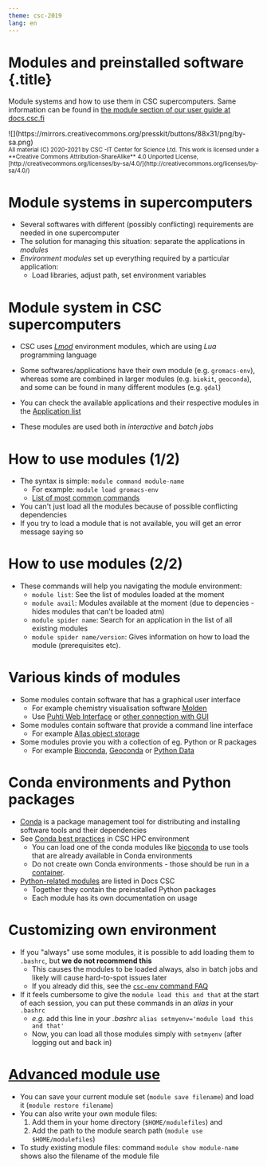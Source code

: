 ```yaml
---
theme: csc-2019
lang: en
---
```


# Modules and preinstalled software {.title}

Module systems and how to use them in CSC supercomputers.
Same information can be found in [the module section of our user guide at docs.csc.fi](https://docs.csc.fi/computing/modules/)

<div class="column">
![](https://mirrors.creativecommons.org/presskit/buttons/88x31/png/by-sa.png)
</div>
<div class="column">
<small>
All material (C) 2020-2021 by CSC -IT Center for Science Ltd.
This work is licensed under a **Creative Commons Attribution-ShareAlike** 4.0
Unported License, [http://creativecommons.org/licenses/by-sa/4.0/](http://creativecommons.org/licenses/by-sa/4.0/)
</small>
</div>

# Module systems in supercomputers

- Several softwares with different (possibly conflicting) requirements are needed in one supercomputer
- The solution for managing this situation: separate the applications in *modules*
- *Environment modules* set up everything required by a particular application:
   -  Load libraries, adjust path, set environment variables 

# Module system in CSC supercomputers

- CSC uses [*Lmod*](https://lmod.readthedocs.io/en/latest/) environment modules, which are using *Lua* programming language
- Some softwares/applications have their own module (e.g. `gromacs-env`), whereas some are combined in larger modules (e.g. `biokit`, `geoconda`), and some can be found in many different modules (e.g. `gdal`)

- You can check the available applications and their respective modules in the [Application list](https://docs.csc.fi/apps/)
- These modules are used both in *interactive* and *batch jobs*

# How to use modules (1/2)

- The syntax is simple: `module command module-name`
   - For example: `module load gromacs-env`
   - [List of most common commands](https://docs.csc.fi/computing/modules/#module-commands-table)
- You can't just load all the modules because of possible conflicting dependencies
- If you try to load a module that is not available, you will get an error message saying so 

# How to use modules (2/2)

- These commands will help you navigating the module environment:
   - `module list`: See the list of modules loaded at the moment
   - `module avail`: Modules available at the moment (due to depencies - hides modules that can't be loaded atm)
   - `module spider name`: Search for an application in the list of all existing modules
   - `module spider name/version`: Gives information on how to load the module (prerequisites etc).

# Various kinds of modules

- Some modules contain software that has a graphical user interface
   - For example chemistry visualisation software [Molden](https://docs.csc.fi/apps/molden/)
   - Use [Puhti Web Interface](https://puhti.csc.fi) or [other connection with GUI](https://docs.csc.fi/computing/connecting/#using-graphical-applications)
- Some modules contain software that provide a command line interface
   - For example [Allas object storage](https://docs.csc.fi/data/Allas/)
- Some modules provie you with a collection of eg. Python or R packages
   - For example [Bioconda](https://docs.csc.fi/apps/bioconda/), [Geoconda](https://docs.csc.fi/apps/geoconda/#using-geoconda) or [Python Data](https://docs.csc.fi/apps/python-data/)

# Conda environments and Python packages
- [Conda](https://docs.conda.io/en/latest/) is a package management tool for distributing and installing software tools and their dependencies
- See [Conda best practices](https://docs.csc.fi/support/tutorials/conda/) in CSC HPC environment
   - You can load one of the conda modules like [bioconda](https://docs.csc.fi/apps/bioconda/) to use tools that are already available in Conda environments
   - Do not create own Conda environments - those should be run in a [container](https://docs.csc.fi/support/tutorials/singularity-scratch/).
- [Python-related modules](https://docs.csc.fi/apps/python/) are listed in Docs CSC
   - Together they contain the preinstalled Python packages
   - Each module has its own documentation on usage
  
# Customizing own environment
- If you "always" use some modules, it is possible to add loading them to `.bashrc`, but **we do not recommend this**
   - This causes the modules to be loaded always, also in batch jobs and likely will cause hard-to-spot issues later
   - If you already did this, see the [`csc-env` command FAQ](https://docs.csc.fi/support/tutorials/using_csc_env/)
- If it feels cumbersome to give the `module load this and that` at the start of each session, you can put these commands in an _alias_ in your `.bashrc`
   - _e.g._ add this line in your _.bashrc_ `alias setmyenv='module load this and that'`
   - Now, you can load all those modules simply with `setmyenv` (after logging out and back in)

# [Advanced module use](https://docs.csc.fi/computing/modules/#advanced-topics)

- You can save your current module set (`module save filename`) and load it (`module restore filename`)
- You can also write your own module files: 
    1. Add them in your home directory (`$HOME/modulefiles`) and 
    2. Add the path to the module search path (`module use $HOME/modulefiles`)
- To study existing module files: command `module show module-name` shows also the filename of the module file
